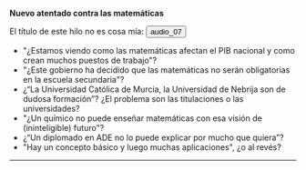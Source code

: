__Nuevo atentado contra las matemáticas__

El título de este hilo no es cosa mía:
<audio id="ID007" source src="drama_en_murcia.mp3"></audio><button onclick="playAudio('ID007')" type="button">audio_07</button>
<script>
function playAudio(audio_element) {
	var x = document.getElementById(audio_element);
	x.play();
}
</script>

 
- "¿Estamos viendo como las matemáticas afectan el PIB nacional y como crean muchos puestos de trabajo"?
- "¿Este gobierno ha decidido que las matemáticas no serán obligatorias en la escuela secundaria"?
- ¿“La Universidad Católica de Murcia, la Universidad de Nebrija son de dudosa formación”? ¿El problema son las titulaciones o las universidades?
- "¿Un químico no puede enseñar matemáticas con esa visión de (ininteligible) futuro"?
- ¿“Un diplomado en ADE no lo puede explicar por mucho que quiera”?
- "Hay un concepto básico y luego muchas aplicaciones", ¿o al revés?

<hr>
